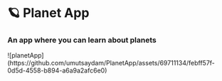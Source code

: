 <h1>🪐 Planet App</h1>
<h3>An app where you can learn about planets</h3>
![planetApp](https://github.com/umutsaydam/PlanetApp/assets/69711134/febff57f-0d5d-4558-b894-a6a9a2afc6e0)

